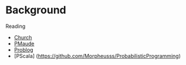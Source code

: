 Background
================

Reading
- [Church](https://web.stanford.edu/~ngoodman/papers/churchUAI08_rev2.pdf)
- [PMaude](http://www.sciencedirect.com/science/article/pii/S1571066106002672)
- [Problog](https://dtai.cs.kuleuven.be/problog/index.html)
- [PScala] (https://github.com/Morpheusss/ProbabilisticProgramming)
